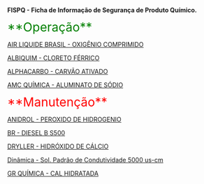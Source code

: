 **FISPQ - Ficha de Informação de Segurança de Produto Químico.**

<span style="font-size: 2em; color: green;">
  **Operação**
</span>


[AIR LIQUIDE BRASIL - OXIGÊNIO COMPRIMIDO](https://github.com/Obaiderrom/documentos/blob/9c45b476c21dec20d84e85bf67db530b5d8f4564/FISPQ%20-%20AIR%20LIQUIDE%20BRASIL%20-%20OXIG%C3%8ANIO%20COMPRIMIDO.PDF)

[ALBIQUIM - CLORETO FÉRRICO](https://github.com/Obaiderrom/Documentos-AttendAmbiental/blob/054fceff2b389f8b1ebe890c5048cb258bd0e0d1/FISPQ%20-%20ALBIQUIM%20-%20CLORETO%20F%C3%89RRICO.pdf)

[ALPHACARBO - CARVÃO ATIVADO](https://github.com/Obaiderrom/Documentos-AttendAmbiental/blob/0d386ca7e7bdca0f598bf1e4e4a95b7a7a1edf3f/FISPQ%20-%20ALPHACARBO%20-%20CARV%C3%83O%20ATIVADO.pdf)

[AMC QUÍMICA - ALUMINATO DE SÓDIO](https://github.com/Obaiderrom/Documentos-AttendAmbiental/blob/0d386ca7e7bdca0f598bf1e4e4a95b7a7a1edf3f/FISPQ%20-%20AMC%20QU%C3%8DMICA%20-%20ALUMINATO%20DE%20S%C3%93DIO.pdf)

 <span style="font-size: 2em; color: red;">
  **Manutenção**
</span>

[ANIDROL - PEROXIDO DE HIDROGENIO](https://github.com/Obaiderrom/Documentos-AttendAmbiental/blob/0d386ca7e7bdca0f598bf1e4e4a95b7a7a1edf3f/FISPQ%20-%20ANIDROL%20-%20PEROXIDO%20DE%20HIDROGENIO.pdf)

[BR - DIESEL B S500](https://github.com/Obaiderrom/Documentos-AttendAmbiental/blob/0d386ca7e7bdca0f598bf1e4e4a95b7a7a1edf3f/FISPQ%20-%20BR%20-%20DIESEL%20B%20S500.pdf)

[DRYLLER - HIDRÓXIDO DE CÁLCIO](https://github.com/Obaiderrom/Documentos-AttendAmbiental/blob/802a2e8572eabbda8bb1dda014358ecd19dc5a32/FISPQ%20-%20DRYLLER%20-%20HIDR%C3%93XIDO%20DE%20C%C3%81LCIO.pdf)

[Dinâmica - Sol. Padrão de Condutividade 5000 us-cm](https://github.com/Obaiderrom/Documentos-AttendAmbiental/blob/802a2e8572eabbda8bb1dda014358ecd19dc5a32/FISPQ%20-%20Din%C3%A2mica%20-%20Sol.%20Padr%C3%A3o%20de%20Condutividade%205000%20us-cm.pdf)

[GR QUÍMICA - CAL HIDRATADA](https://github.com/Obaiderrom/Documentos-AttendAmbiental/blob/802a2e8572eabbda8bb1dda014358ecd19dc5a32/FISPQ%20-%20GR%20QU%C3%8DMICA%20-%20CAL%20HIDRATADA.pdf)
